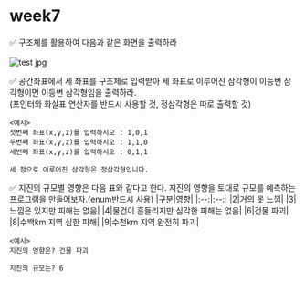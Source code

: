 # week7
 ✅ 구조체를 활용하여 다음과 같은 화면을 출력하라<br><br>
 ![test jpg](https://user-images.githubusercontent.com/81066580/170814677-bf496966-b1e1-4a56-9e0d-ff3411c666bd.png)

 ✅ 공간좌표에서 세 좌표를 구조체로 입력받아 세 좌표로 이루어진 삼각형이 이등변 삼각형이면 이등변 삼각형임을 출력하라.<br>
    (포인터와 화살표 연산자를 반드시 사용할 것, 정삼각형은 따로 출력할 것)<br>
    
    
    <예시>
    첫번째 좌표(x,y,z)를 입력하시오 : 1,0,1
    두번째 좌표(x,y,z)를 입력하시오 : 1,1,0
    세번째 좌표(x,y,z)를 입력하시오 : 0,1,1
    
    세 점으로 이루어진 삼각형은 정삼각형입니다.
    
 ✅ 지진의 규모별 영향은 다음 표와 같다고 한다. 지진의 영향을 토대로 규모를 예측하는 프로그램을 만들어보자.(enum반드시 사용)
 |구분|영향|
|:--:|:--:|
|2|거의 못 느낌|
|3|느낌은 있지만 피해는 없음|
|4|물건이 흔들리지만 심각한 피해는 없음|
|6|건물 파괴|
|8|수백km 지역 심한 피해|
|9|수천km 지역 완전히 파괴|
```
<예시>
지진의 영향은? 건물 파괴

지진의 규모는? 6
```
